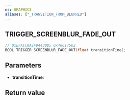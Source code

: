 ```yaml
---
ns: GRAPHICS
aliases: ["_TRANSITION_FROM_BLURRED"]
---
```

## TRIGGER_SCREENBLUR_FADE_OUT

```c
// 0xEFACC8AEF94430D5 0x46617502
BOOL TRIGGER_SCREENBLUR_FADE_OUT(float transitionTime);
```

## Parameters
* **transitionTime**: 

## Return value
